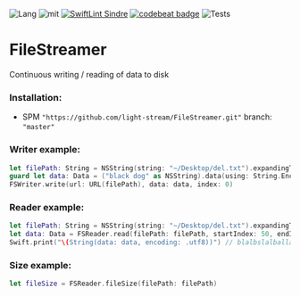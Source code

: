 ![Lang](https://img.shields.io/badge/Language-Swift-orange.svg)
![mit](https://img.shields.io/badge/License-MIT-brightgreen.svg)
[![SwiftLint Sindre](https://img.shields.io/badge/SwiftLint-Sindre-hotpink.svg)](https://github.com/sindresorhus/swiftlint-sindre)
[![codebeat badge](https://codebeat.co/badges/50260726-90be-4083-a558-2717c1ecb928)](https://codebeat.co/projects/github-com-eonist-filestreamer-master)
![Tests](https://github.com/eonist/FileStreamer/workflows/Tests/badge.svg)

# FileStreamer
Continuous writing / reading of data to disk

### Installation:
- SPM `"https://github.com/light-stream/FileStreamer.git"` branch: `"master"`

### Writer example:
```swift
let filePath: String = NSString(string: "~/Desktop/del.txt").expandingTildeInPath
guard let data: Data = ("black dog" as NSString).data(using: String.Encoding.utf8.rawValue) else {Swift.print("unable to create data");return}
FSWriter.write(url: URL(filePath), data: data, index: 0)
```

### Reader example:
```swift
let filePath: String = NSString(string: "~/Desktop/del.txt").expandingTildeInPath
let data: Data = FSReader.read(filePath: filePath, startIndex: 50, endIndex: 100)
Swift.print("\(String(data: data, encoding: .utf8))") // blalbslalballabalbla...
```

### Size example:
```swift
let fileSize = FSReader.fileSize(filePath: filePath)
```

